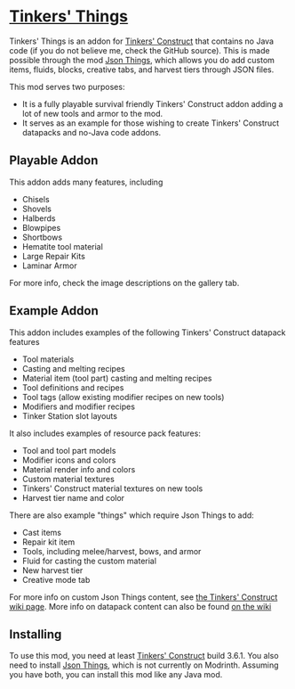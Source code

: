 # [Tinkers' Things](https://curseforge.com/minecraft/mc-mods/tinkers-things-json)
Tinkers' Things is an addon for [Tinkers' Construct](https://www.curseforge.com/minecraft/mc-mods/tinkers-construct) that contains no Java code (if you do not believe me, check the GitHub source). This is made possible through the mod [Json Things](https://www.curseforge.com/minecraft/mc-mods/json-things), which allows you do add custom items, fluids, blocks, creative tabs, and harvest tiers through JSON files.

This mod serves two purposes:
* It is a fully playable survival friendly Tinkers' Construct addon adding a lot of new tools and armor to the mod.
* It serves as an example for those wishing to create Tinkers' Construct datapacks and no-Java code addons.

## Playable Addon

This addon adds many features, including

* Chisels
* Shovels
* Halberds
* Blowpipes
* Shortbows
* Hematite tool material
* Large Repair Kits
* Laminar Armor

For more info, check the image descriptions on the gallery tab.

## Example Addon

This addon includes examples of the following Tinkers' Construct datapack features

* Tool materials
* Casting and melting recipes
* Material item (tool part) casting and melting recipes
* Tool definitions and recipes
* Tool tags (allow existing modifier recipes on new tools)
* Modifiers and modifier recipes
* Tinker Station slot layouts

It also includes examples of resource pack features:

* Tool and tool part models
* Modifier icons and colors
* Material render info and colors
* Custom material textures
* Tinkers' Construct material textures on new tools
* Harvest tier name and color

There are also example "things" which require Json Things to add:

* Cast items
* Repair kit item
* Tools, including melee/harvest, bows, and armor
* Fluid for casting the custom material
* New harvest tier
* Creative mode tab

For more info on custom Json Things content, see [the Tinkers' Construct wiki page](https://github.com/SlimeKnights/TinkersConstruct/wiki/Tinkers'-JSON-Things-Plugin). More info on datapack content can also be found [on the wiki](https://github.com/SlimeKnights/TinkersConstruct/wiki/Recipe-JSON-List)

## Installing

To use this mod, you need at least [Tinkers' Construct](https://www.curseforge.com/minecraft/mc-mods/tinkers-construct) build 3.6.1. You also need to install [Json Things](https://www.curseforge.com/minecraft/mc-mods/json-things), which is not currently on Modrinth. Assuming you have both, you can install this mod like any Java mod.

